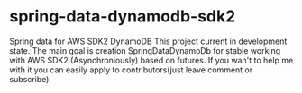 # spring-data-dynamodb-sdk2
Spring data for AWS SDK2 DynamoDB
This project current in development state.
The main goal is creation SpringDataDynamoDb for stable working with AWS SDK2 (Asynchroniously) based on futures.
If you wan't to help me with it you can easily apply to contributors(just leave comment or subscribe).
